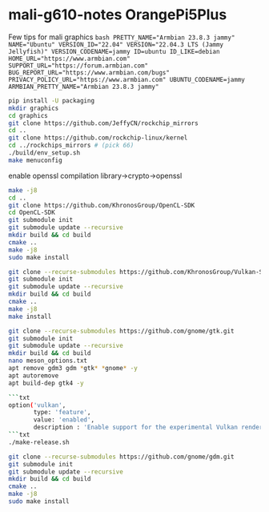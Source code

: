 # mali-g610-notes OrangePi5Plus
Few tips for mali graphics
``bash
PRETTY_NAME="Armbian 23.8.3 jammy"
NAME="Ubuntu"
VERSION_ID="22.04"
VERSION="22.04.3 LTS (Jammy Jellyfish)"
VERSION_CODENAME=jammy
ID=ubuntu
ID_LIKE=debian
HOME_URL="https://www.armbian.com"
SUPPORT_URL="https://forum.armbian.com"
BUG_REPORT_URL="https://www.armbian.com/bugs"
PRIVACY_POLICY_URL="https://www.armbian.com"
UBUNTU_CODENAME=jammy
ARMBIAN_PRETTY_NAME="Armbian 23.8.3 jammy"
``
```bash
pip install -U packaging
mkdir graphics
cd graphics
git clone https://github.com/JeffyCN/rockchip_mirrors
cd ..
git clone https://github.com/rockchip-linux/kernel
cd ../rockchips_mirrors # (pick 66)
./build/env_setup.sh
make menuconfig
```
enable openssl compilation library->crypto->openssl
```bash
make -j8
cd ..
git clone https://github.com/KhronosGroup/OpenCL-SDK
cd OpenCL-SDK
git submodule init
git submodule update --recursive
mkdir build && cd build
cmake ..
make -j8
sudo make install

git clone --recurse-submodules https://github.com/KhronosGroup/Vulkan-Samples.git
git submodule init
git submodule update --recursive
mkdir build && cd build
cmake ..
make -j8
make install

git clone --recurse-submodules https://github.com/gnome/gtk.git
git submodule init
git submodule update --recursive
mkdir build && cd build
nano meson_options.txt
apt remove gdm3 gdm *gtk* *gnome* -y
apt autoremove
apt build-dep gtk4 -y

```txt
option('vulkan',
       type: 'feature',
       value: 'enabled',
       description : 'Enable support for the experimental Vulkan renderer')
```txt
./make-release.sh

git clone --recurse-submodules https://github.com/gnome/gdm.git
git submodule init
git submodule update --recursive
mkdir build && cd build
cmake ..
make -j8
sudo make install
```

